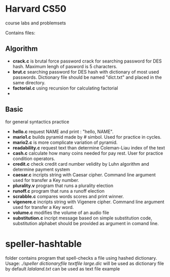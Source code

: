 # Harvard CS50
course labs and problemsets

Contains files:

## Algorithm 
- **crack.c** is brutal force password crack for searching password for DES hash. Maximum lengh of pasword is 5 characters.
- **brut.c** searching password for DES hash with dictionary of most used passwords. Dictionary file should be named "dict.txt" and placed in the same directory.
- **factorial.c** using recursion for calculating factorial 
- 
## Basic
for general syntactics practice
- **hello.c** request NAME and print : "hello,  NAME".
- **mario1.c**  builds pyramid made by # simbol. Used for practice in cycles.
- **mario2.c** is more complicate variation of pyramid.
- **readability.c** request text than determine Coleman-Liau index of the text
- **cash.c** calculate how many coins needed for pay rest. User for practice condition operators.
- **credit.c** check credit card number velidity by Luhn algorithm and determine payment system
- **caesar.c**  incripts string with Caesar cipher. Command line argument used for transfer a Key number.
- **plurality.v** program that runs a plurality election
- **runoff.c** program that runs a runoff election
- **scrabble.c** compares  words scores and print winner.
- **vigenere.c** incripts string with Vigenere cipher. Command line argument used for transfer a Key word.
- **volume.c** modifies the volume of an audio file
- **substitution.c** incript message based on simple substitution code, substitution alphabet should be provided as argument in comand line.

# speller-hashtable
folder contains program that spell-checks a file using hashed dictionary.
Usage: *./speller dictionaryfile textfile*
*large.dic* will be used as dictionary file by default
*lalaland.txt* can be used as text file example
